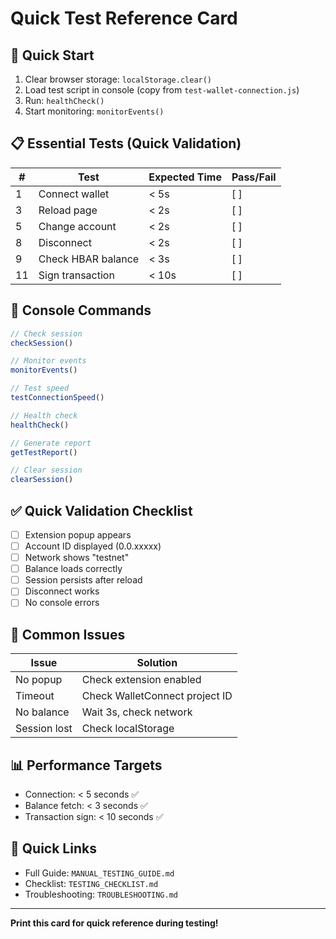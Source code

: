 # Quick Test Reference Card

## 🚀 Quick Start

1. Clear browser storage: `localStorage.clear()`
2. Load test script in console (copy from `test-wallet-connection.js`)
3. Run: `healthCheck()`
4. Start monitoring: `monitorEvents()`

## 📋 Essential Tests (Quick Validation)

| # | Test | Expected Time | Pass/Fail |
|---|------|---------------|-----------|
| 1 | Connect wallet | < 5s | [ ] |
| 3 | Reload page | < 2s | [ ] |
| 5 | Change account | < 2s | [ ] |
| 8 | Disconnect | < 2s | [ ] |
| 9 | Check HBAR balance | < 3s | [ ] |
| 11 | Sign transaction | < 10s | [ ] |

## 🔧 Console Commands

```javascript
// Check session
checkSession()

// Monitor events
monitorEvents()

// Test speed
testConnectionSpeed()

// Health check
healthCheck()

// Generate report
getTestReport()

// Clear session
clearSession()
```

## ✅ Quick Validation Checklist

- [ ] Extension popup appears
- [ ] Account ID displayed (0.0.xxxxx)
- [ ] Network shows "testnet"
- [ ] Balance loads correctly
- [ ] Session persists after reload
- [ ] Disconnect works
- [ ] No console errors

## 🐛 Common Issues

| Issue | Solution |
|-------|----------|
| No popup | Check extension enabled |
| Timeout | Check WalletConnect project ID |
| No balance | Wait 3s, check network |
| Session lost | Check localStorage |

## 📊 Performance Targets

- Connection: < 5 seconds ✅
- Balance fetch: < 3 seconds ✅
- Transaction sign: < 10 seconds ✅

## 🔗 Quick Links

- Full Guide: `MANUAL_TESTING_GUIDE.md`
- Checklist: `TESTING_CHECKLIST.md`
- Troubleshooting: `TROUBLESHOOTING.md`

---

**Print this card for quick reference during testing!**
